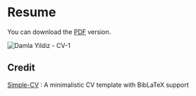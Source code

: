 # Resume
You can download the [PDF](https://github.com/damlayildiz/Resume/files/7121740/Damla.Yildiz.-.CV.pdf) version.

![Damla Yildiz - CV-1](https://user-images.githubusercontent.com/56313500/132350479-5b5af6c6-164a-44d5-ab15-513caf252cae.png)


## Credit
[Simple-CV](https://github.com/dcetin/Simple-CV) : A minimalistic CV template with BibLaTeX support
